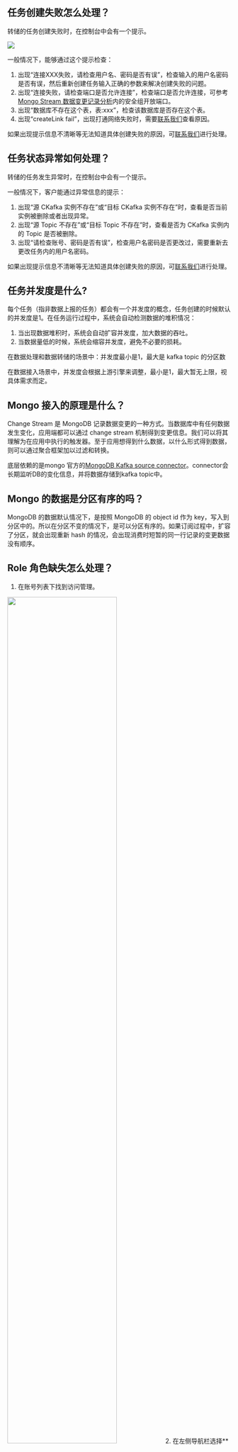 ## 任务创建失败怎么处理？

转储的任务创建失败时，在控制台中会有一个提示。

![](https://qcloudimg.tencent-cloud.cn/raw/92c1f33662a6930e90d484b1f0700753.png)        

一般情况下，能够通过这个提示检查：

1. 出现“连接XXX失败，请检查用户名、密码是否有误”，检查输入的用户名密码是否有误，然后重新创建任务输入正确的参数来解决创建失败的问题。
2. 出现“连接失败，请检查端口是否允许连接”，检查端口是否允许连接，可参考[Mongo Stream 数据变更记录分析](https://cloud.tencent.com/document/product/1591/74509)内的安全组开放端口。
3. 出现“数据库不存在这个表，表:xxx”，检查该数据库是否存在这个表。
4. 出现“createLink fail”，出现打通网络失败时，需要[联系我们](https://cloud.tencent.com/online-service?from=connect-us)查看原因。

如果出现提示信息不清晰等无法知道具体创建失败的原因，可[联系我们](https://cloud.tencent.com/online-service?from=connect-us)进行处理。



## 任务状态异常如何处理？

转储的任务发生异常时，在控制台中会有一个提示。

一般情况下，客户能通过异常信息的提示：

1. 出现“源 CKafka 实例不存在”或“目标 CKafka 实例不存在”时，查看是否当前实例被删除或者出现异常。
2. 出现“源 Topic 不存在”或“目标 Topic 不存在”时，查看是否为 CKafka 实例内的 Topic 是否被删除。
3. 出现“请检查账号、密码是否有误”，检查用户名密码是否更改过，需要重新去更改任务内的用户名密码。

如果出现提示信息不清晰等无法知道具体创建失败的原因，可[联系我们](https://cloud.tencent.com/online-service?from=connect-us)进行处理。





## 任务并发度是什么?

每个任务（指非数据上报的任务）都会有一个并发度的概念，任务创建的时候默认的并发度是1。在任务运行过程中，系统会自动检测数据的堆积情况：

1. 当出现数据堆积时，系统会自动扩容并发度，加大数据的吞吐。
2. 当数据量低的时候，系统会缩容并发度，避免不必要的损耗。

在数据处理和数据转储的场景中：并发度最小是1，最大是 kafka topic 的分区数

在数据接入场景中，并发度会根据上游引擎来调整，最小是1，最大暂无上限，视具体需求而定。





## Mongo 接入的原理是什么？

Change Stream 是 MongoDB 记录数据变更的一种方式。当数据库中有任何数据发生变化，应用端都可以通过 change stream 机制得到变更信息。我们可以将其理解为在应用中执行的触发器。至于应用想得到什么数据，以什么形式得到数据，则可以通过聚合框架加以过滤和转换。

底层依赖的是mongo 官方的[MongoDB Kafka source connector](https://docs.mongodb.com/kafka-connector/current/source-connector/)。connector会长期监听DB的变化信息，并将数据存储到kafka topic中。



## Mongo 的数据是分区有序的吗？

MongoDB 的数据默认情况下，是按照 MongoDB 的 object id 作为 key，写入到分区中的。所以在分区不变的情况下，是可以分区有序的。如果订阅过程中，扩容了分区，就会出现重新 hash 的情况，会出现消费时短暂的同一行记录的变更数据没有顺序。

## Role 角色缺失怎么处理？

1. 在账号列表下找到访问管理。
<img src = "https://qcloudimg.tencent-cloud.cn/raw/feae85dcdbfc41c1b7f83450d9d12183.png" style = "width:70%">    
2. 在左侧导航栏选择**角色**，单击**新建角色**。
   ![](https://qcloudimg.tencent-cloud.cn/raw/2e1978179e04e213e26ac9b18e798aaf.png)        
3. 角色载体选择**腾讯云产品服务**。
   ![](https://qcloudimg.tencent-cloud.cn/raw/aa050f1eafe714c17c96398f0218e233.png)    
4. 在输入角色载体信息中找到**消息服务（ckafka）**。
   ![](https://qcloudimg.tencent-cloud.cn/raw/a023c5c9eb5b027494a148d68f8d654a.png)        
5. 配置角色策略中，按照客户需要转储的服务，选择 QcloudCLSFullAccess、QcloudCOSFullAccess 等策略后单击**下一步**。
   ![](https://qcloudimg.tencent-cloud.cn/raw/6f90b2d78f3f23cad1f7f1d515af0b83.png)                   
6. 在审阅页面输入角色名DIP_QcsRole，描述设置为当前角色为 CKafka 中 DIP 的服务角色，该角色将在已关联策略的权限范围内访问您的其他云服务资源。                  
7. 完成后使用数据接入平台转储数据。
